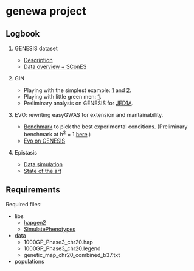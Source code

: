 # genewa project

## Logbook

1. GENESIS dataset

    * [Description](logbook/genesis_data.md)
    * [Data overview + SConES](logbook/genesis_exploration_1.ipynb)

2. GIN
    * Playing with the simplest example: [1](logbook/simplest_example_1.ipynb) and [2](logbook/simplest_example_2.ipynb).
    * Playing with little green men: [1](logbook/little_green_men_example_1.ipynb).
    * Preliminary analysis on GENESIS for [JED1A](logbook/genesis_gin_skat_aicc_1.ipynb).

3. EVO: rewriting easyGWAS for extension and mantainability.

    * [Benchmark](results/heritability/benchmark_1cluster.ipynb) to pick the best experimental conditions. (Preliminary benchmark at h<sup>2</sup> = 1 [here](results/heritability/benchmark.ipynb).)
    * [Evo on GENESIS](results/evo/evo_analysis.ipynb)

4. Epistasis
    * [Data simulation](logbook/gwas_simulation.md)
    * [State of the art](logbook/sota.md)


## Requirements

Required files:

* libs
  * [hapgen2](https://mathgen.stats.ox.ac.uk/genetics_software/hapgen/hapgen2.html#Download_and_Compilation)
  * [SimulatePhenotypes](https://mathgen.stats.ox.ac.uk/genetics_software/hapgen/download/R_scripts/SimulatePhenotypes_1.0.tar.gz)
* data
  * 1000GP_Phase3_chr20.hap
  * 1000GP_Phase3_chr20.legend
  * genetic_map_chr20_combined_b37.txt
* populations
